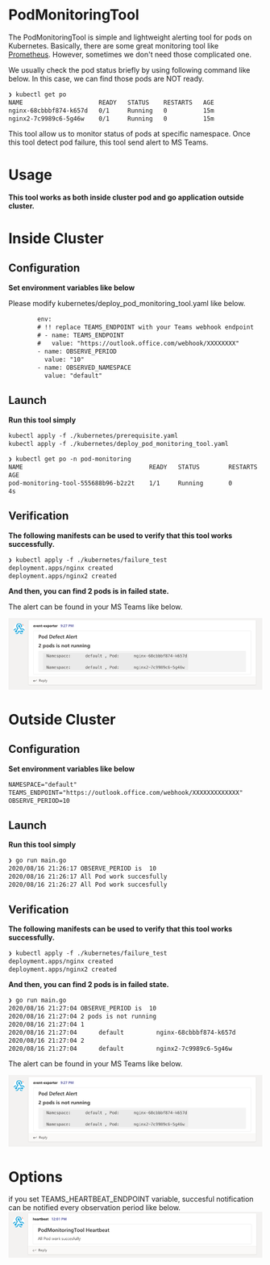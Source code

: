 # PodMonitoringTool

The PodMonitoringTool is simple and lightweight alerting tool for pods on Kubernetes.
Basically, there are some great monitoring tool like [Prometheus](https://github.com/prometheus/prometheus).
However, sometimes we don't need those complicated one.

We usually check the pod status briefly by using following command like below.
In this case, we can find those pods are NOT ready.

```
❯ kubectl get po
NAME                     READY   STATUS    RESTARTS   AGE
nginx-68cbbbf874-k657d   0/1     Running   0          15m
nginx2-7c9989c6-5g46w    0/1     Running   0          15m
```

This tool allow us to monitor status of pods at specific namespace.
Once this tool detect pod failure, this tool send alert to MS Teams.

# Usage

**This tool works as both inside cluster pod and go application outside cluster.**

# Inside Cluster

## Configuration

**Set environment variables like below**

Please modify kubernetes/deploy_pod_monitoring_tool.yaml like below.

```
        env:
        # !! replace TEAMS_ENDPOINT with your Teams webhook endpoint
        # - name: TEAMS_ENDPOINT
        #   value: "https://outlook.office.com/webhook/XXXXXXXX"
        - name: OBSERVE_PERIOD
          value: "10"
        - name: OBSERVED_NAMESPACE
          value: "default"
```

## Launch

**Run this tool simply**

```
kubectl apply -f ./kubernetes/prerequisite.yaml
kubectl apply -f ./kubernetes/deploy_pod_monitoring_tool.yaml
```

```
❯ kubectl get po -n pod-monitoring
NAME                                   READY   STATUS        RESTARTS   AGE
pod-monitoring-tool-555688b96-b2z2t    1/1     Running       0          4s
```

## Verification

**The following manifests can be used to verify that this tool works successfully.**

```
❯ kubectl apply -f ./kubernetes/failure_test
deployment.apps/nginx created
deployment.apps/nginx2 created
```

**And then, you can find 2 pods is in failed state.**

The alert can be found in your MS Teams like below.

![](./assets/teams_alert.png)

# Outside Cluster

## Configuration

**Set environment variables like below**

```
NAMESPACE="default"
TEAMS_ENDPOINT="https://outlook.office.com/webhook/XXXXXXXXXXXXX"
OBSERVE_PERIOD=10
```

## Launch

**Run this tool simply**

```
❯ go run main.go
2020/08/16 21:26:17 OBSERVE_PERIOD is  10
2020/08/16 21:26:17 All Pod work succesfully
2020/08/16 21:26:27 All Pod work succesfully
```

## Verification

**The following manifests can be used to verify that this tool works successfully.**

```
❯ kubectl apply -f ./kubernetes/failure_test
deployment.apps/nginx created
deployment.apps/nginx2 created
```

**And then, you can find 2 pods is in failed state.**

```
❯ go run main.go
2020/08/16 21:27:04 OBSERVE_PERIOD is  10
2020/08/16 21:27:04 2 pods is not running
2020/08/16 21:27:04 1
2020/08/16 21:27:04      default         nginx-68cbbbf874-k657d
2020/08/16 21:27:04 2
2020/08/16 21:27:04      default         nginx2-7c9989c6-5g46w
```

The alert can be found in your MS Teams like below.

![](./assets/teams_alert.png)

# Options

if you set TEAMS_HEARTBEAT_ENDPOINT variable, succesful notification can be notified every observation period like below.
![](./assets/heartbeat.png)
